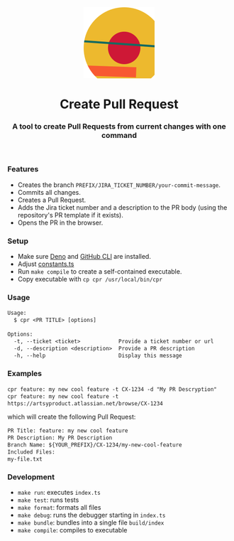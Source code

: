 <br />

<h1 align="center">
  <img src="./logo.svg">
  <br />
  <br />
  Create Pull Request
  <br />
</h1>
<h3 align="center">
  A tool to create Pull Requests from current changes with one command
</h3>
<br />

### Features

- Creates the branch `PREFIX/JIRA_TICKET_NUMBER/your-commit-message`.
- Commits all changes.
- Creates a Pull Request.
- Adds the Jira ticket number and a description to the PR body (using the repository's PR template if it exists).
- Opens the PR in the browser.


### Setup

- Make sure [Deno](https://deno.land/manual/getting_started/installation) and [GitHub CLI](https://github.com/cli/cli) are installed.
- Adjust [constants.ts](src/constants.ts)
- Run `make compile` to create a self-contained executable.
- Copy executable with `cp cpr /usr/local/bin/cpr`

### Usage

```
Usage:
  $ cpr <PR TITLE> [options]

Options:
  -t, --ticket <ticket>            Provide a ticket number or url 
  -d, --description <description>  Provide a PR description 
  -h, --help                       Display this message 
```

### Examples

```
cpr feature: my new cool feature -t CX-1234 -d "My PR Descryption"
cpr feature: my new cool feature -t https://artsyproduct.atlassian.net/browse/CX-1234
```

which will create the following Pull Request:

```
PR Title: feature: my new cool feature
PR Description: My PR Description
Branch Name: ${YOUR_PREFIX}/CX-1234/my-new-cool-feature
Included Files:
my-file.txt
```

### Development

- `make run`:      executes `index.ts`
- `make test`:     runs tests
- `make format`:   formats all files
- `make debug`:    runs the debugger starting in `index.ts`
- `make bundle`:   bundles into a single file `build/index`
- `make compile`:  compiles to executable
